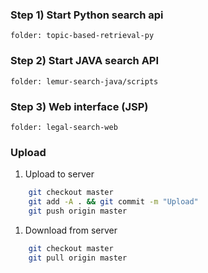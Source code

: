 ### Step 1) Start Python search api  

    folder: topic-based-retrieval-py

### Step 2) Start JAVA search API  

    folder: lemur-search-java/scripts
    
### Step 3) Web interface (JSP) 
    folder: legal-search-web


### Upload 
1) Upload to server 

```sh
    git checkout master
    git add -A . && git commit -m "Upload"
    git push origin master 
```

1) Download from server

```sh
    git checkout master
    git pull origin master
```